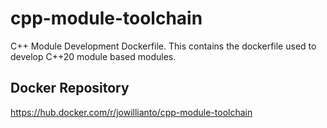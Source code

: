 # cpp-module-toolchain
C++ Module Development Dockerfile. This contains the dockerfile used to develop C++20 module based
modules.

## Docker Repository
https://hub.docker.com/r/jowillianto/cpp-module-toolchain